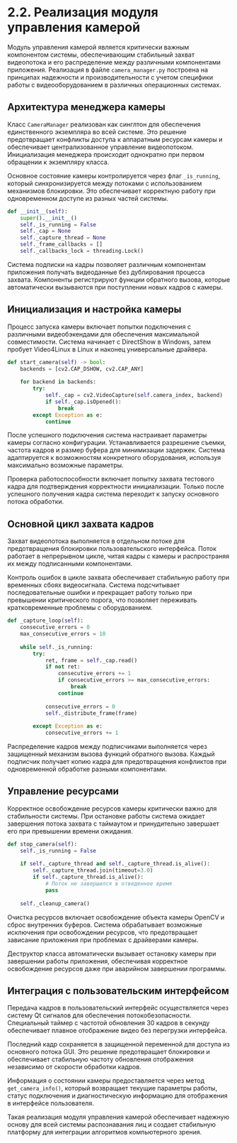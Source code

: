 # 2.2. Реализация модуля управления камерой

Модуль управления камерой является критически важным компонентом системы, обеспечивающим стабильный захват видеопотока и его распределение между различными компонентами приложения. Реализация в файле `camera_manager.py` построена на принципах надежности и производительности с учетом специфики работы с видеооборудованием в различных операционных системах.

## Архитектура менеджера камеры

Класс `CameraManager` реализован как синглтон для обеспечения единственного экземпляра во всей системе. Это решение предотвращает конфликты доступа к аппаратным ресурсам камеры и обеспечивает централизованное управление видеопотоком. Инициализация менеджера происходит однократно при первом обращении к экземпляру класса.

Основное состояние камеры контролируется через флаг `_is_running`, который синхронизируется между потоками с использованием механизмов блокировки. Это обеспечивает корректную работу при одновременном доступе из разных частей системы.

```python
def __init__(self):
    super().__init__()
    self._is_running = False
    self._cap = None
    self._capture_thread = None
    self._frame_callbacks = []
    self._callbacks_lock = threading.Lock()
```

Система подписки на кадры позволяет различным компонентам приложения получать видеоданные без дублирования процесса захвата. Компоненты регистрируют функции обратного вызова, которые автоматически вызываются при поступлении новых кадров с камеры.

## Инициализация и настройка камеры

Процесс запуска камеры включает попытки подключения с различными видеобэкендами для обеспечения максимальной совместимости. Система начинает с DirectShow в Windows, затем пробует Video4Linux в Linux и наконец универсальные драйвера.

```python
def start_camera(self) -> bool:
    backends = [cv2.CAP_DSHOW, cv2.CAP_ANY]
    
    for backend in backends:
        try:
            self._cap = cv2.VideoCapture(self.camera_index, backend)
            if self._cap.isOpened():
                break
        except Exception as e:
            continue
```

После успешного подключения система настраивает параметры камеры согласно конфигурации. Устанавливается разрешение съемки, частота кадров и размер буфера для минимизации задержек. Система адаптируется к возможностям конкретного оборудования, используя максимально возможные параметры.

Проверка работоспособности включает попытку захвата тестового кадра для подтверждения корректности инициализации. Только после успешного получения кадра система переходит к запуску основного потока обработки.

## Основной цикл захвата кадров

Захват видеопотока выполняется в отдельном потоке для предотвращения блокировки пользовательского интерфейса. Поток работает в непрерывном цикле, читая кадры с камеры и распространяя их между подписанными компонентами.

Контроль ошибок в цикле захвата обеспечивает стабильную работу при временных сбоях видеосигнала. Система подсчитывает последовательные ошибки и прекращает работу только при превышении критического порога, что позволяет переживать кратковременные проблемы с оборудованием.

```python
def _capture_loop(self):
    consecutive_errors = 0
    max_consecutive_errors = 10
    
    while self._is_running:
        try:
            ret, frame = self._cap.read()
            if not ret:
                consecutive_errors += 1
                if consecutive_errors >= max_consecutive_errors:
                    break
                continue
            
            consecutive_errors = 0
            self._distribute_frame(frame)
            
        except Exception as e:
            consecutive_errors += 1
```

Распределение кадров между подписчиками выполняется через защищенный механизм вызова функций обратного вызова. Каждый подписчик получает копию кадра для предотвращения конфликтов при одновременной обработке разными компонентами.

## Управление ресурсами

Корректное освобождение ресурсов камеры критически важно для стабильности системы. При остановке работы система ожидает завершения потока захвата с таймаутом и принудительно завершает его при превышении времени ожидания.

```python
def stop_camera(self):
    self._is_running = False
    
    if self._capture_thread and self._capture_thread.is_alive():
        self._capture_thread.join(timeout=3.0)
        if self._capture_thread.is_alive():
            # Поток не завершился в отведенное время
            pass
    
    self._cleanup_camera()
```

Очистка ресурсов включает освобождение объекта камеры OpenCV и сброс внутренних буферов. Система обрабатывает возможные исключения при освобождении ресурсов, что предотвращает зависание приложения при проблемах с драйверами камеры.

Деструктор класса автоматически вызывает остановку камеры при завершении работы приложения, обеспечивая корректное освобождение ресурсов даже при аварийном завершении программы.

## Интеграция с пользовательским интерфейсом

Передача кадров в пользовательский интерфейс осуществляется через систему Qt сигналов для обеспечения потокобезопасности. Специальный таймер с частотой обновления 30 кадров в секунду обеспечивает плавное отображение видео без перегрузки интерфейса.

Последний кадр сохраняется в защищенной переменной для доступа из основного потока GUI. Это решение предотвращает блокировки и обеспечивает стабильную частоту обновления отображения независимо от скорости обработки кадров.

Информация о состоянии камеры предоставляется через метод `get_camera_info()`, который возвращает текущие параметры работы, статус подключения и диагностическую информацию для отображения в интерфейсе пользователя.

Такая реализация модуля управления камерой обеспечивает надежную основу для всей системы распознавания лиц и создает стабильную платформу для интеграции алгоритмов компьютерного зрения.